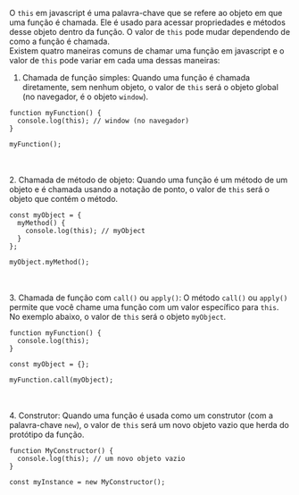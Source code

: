 O `this` em javascript é uma palavra-chave que se refere ao objeto em que uma função é chamada. Ele é usado para acessar propriedades e métodos desse objeto dentro da função. O valor de `this` pode mudar dependendo de como a função é chamada.
<br>
Existem quatro maneiras comuns de chamar uma função em javascript e o valor de `this` pode variar em cada uma dessas maneiras:
<br>
1. Chamada de função simples: Quando uma função é chamada diretamente, sem nenhum objeto, o valor de `this` será o objeto global (no navegador, é o objeto `window`).

```
function myFunction() {
  console.log(this); // window (no navegador)
}

myFunction();
```
<br><br>
2. Chamada de método de objeto: Quando uma função é um método de um objeto e é chamada usando a notação de ponto, o valor de `this` será o objeto que contém o método.

```
const myObject = {
  myMethod() {
    console.log(this); // myObject
  }
};

myObject.myMethod();
```
<br><br>
3. Chamada de função com `call()` ou `apply()`: O método `call()` ou `apply()` permite que você chame uma função com um valor específico para `this`. No exemplo abaixo, o valor de `this` será o objeto `myObject`.

```
function myFunction() {
  console.log(this);
}

const myObject = {};

myFunction.call(myObject);
```
<br><br>
4. Construtor: Quando uma função é usada como um construtor (com a palavra-chave `new`), o valor de `this` será um novo objeto vazio que herda do protótipo da função.

```
function MyConstructor() {
  console.log(this); // um novo objeto vazio
}

const myInstance = new MyConstructor();
```